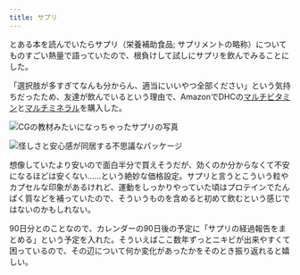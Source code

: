 ```yaml
---
title: サプリ
---
```

とある本を読んでいたらサプリ（栄養補助食品; サプリメントの略称）についてものすごい熱量で語っていたので、根負けして試しにサプリを飲んでみることにした。

「選択肢が多すぎてなんも分からん、適当にいいやつ全部ください」という気持ちだったため、友達が飲んでいるという理由で、AmazonでDHCの[マルチビタミン](https://www.amazon.co.jp/dp/B00GX1E3R6?th=1)と[マルチミネラル](https://www.amazon.co.jp/dp/B01MSSWA5K)を購入した。

![](https://lh4.googleusercontent.com/HNr1Au3pb8hIsOErRZhDRWVtxSlL4YYlVFpMjUFNsaPbTM0vb9aBhlYsmt7lLaTYjDExMuva261q9NjDbRUGfYCmArPPicHGr_5RW-Rw5-DHFYggWeO_WKt_N2CxInJYEdukW56bh8c0kk1N0mJyVStGg1362lkz7-OsheK4NXC3A4-yw5c-1CU9iH1p "CGの教材みたいになっちゃったサプリの写真")

![](https://lh5.googleusercontent.com/MrKgPhd78SinXNNyi3WAbTiYdYVRn3k4m2lt7shhsPTXIgPzDN4pShN8DivQf4ayEPlKsJhhNgyyMzKGB8kkv1D7YHXYwwxbxRIfxF5BPfD2K91UN0yT8Pbp-y-AYHurDaxWQZHptOiBnAdZrLWR2z-Hru3esOwsdf3WhCP2YeUItU6cIDnTyDhNatNd "怪しさと安心感が同居する不思議なパッケージ")

想像していたより安いので面白半分で買えそうだが、効くのか分からなくて不安になるほどは安くない……という絶妙な価格設定。サプリと言うとこういう粒やカプセルな印象があるけれど、運動をしっかりやっていた頃はプロテインでたんぱく質などを補っていたので、そういうものを含めると初めて飲むという感じではないのかもしれない。

90日分とのことなので、カレンダーの90日後の予定に「サプリの経過報告をまとめる」という予定を入れた。そういえばここ数年ずっとニキビが出来やすくて困っているので、その辺について何か変化があったかをそのとき振り返れると嬉しい。
